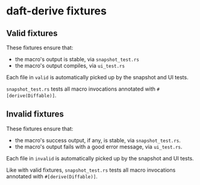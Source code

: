 # daft-derive fixtures

## Valid fixtures

These fixtures ensure that:

* the macro's output is stable, via `snapshot_test.rs`
* the macro's output compiles, via `ui_test.rs`

Each file in `valid` is automatically picked up by the snapshot and UI tests.

`snapshot_test.rs` tests all macro invocations annotated with `#[derive(Diffable)]`.

## Invalid fixtures

These fixtures ensure that:

* the macro's success output, if any, is stable, via `snapshot_test.rs`.
* the macro's output fails with a good error message, via `ui_test.rs`.

Each file in `invalid` is automatically picked up by the snapshot and UI tests.

Like with valid fixtures, `snapshot_test.rs` tests all macro invocations annotated with `#[derive(Diffable)]`.

